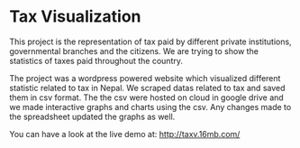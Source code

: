 # Tax Visualization
 This project is the representation of tax paid by different private institutions, governmental branches and the citizens. We are trying to show the statistics of taxes paid throughout the country. 
 
 The project was a wordpress powered website which visualized different statistic related to tax in Nepal. We scraped datas related to tax and saved them in csv format. The the csv were hosted on cloud in google drive and we made interactive graphs and charts using the csv. Any changes made to the spreadsheet updated the graphs as well. 

You can have a look at the live demo at: http://taxv.16mb.com/
